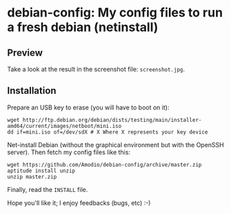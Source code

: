 debian-config: My config files to run a fresh debian (netinstall)
==============

Preview
-------

Take a look at the result in the screenshot file: `screenshot.jpg`.


Installation
------------

Prepare an USB key to erase (you will have to boot on it):
```
wget http://ftp.debian.org/debian/dists/testing/main/installer-amd64/current/images/netboot/mini.iso
dd if=mini.iso of=/dev/sdX # X Where X represents your key device
```

Net-install Debian (without the graphical environment but with the OpenSSH
server). Then fetch my config files like this:
```
wget https://github.com/Amodio/debian-config/archive/master.zip
aptitude install unzip
unzip master.zip
```
Finally, read the `INSTALL` file.

Hope you'll like it; I enjoy feedbacks (bugs, etc) :-)
